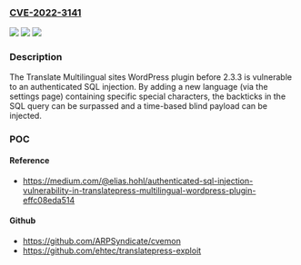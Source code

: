 ### [CVE-2022-3141](https://cve.mitre.org/cgi-bin/cvename.cgi?name=CVE-2022-3141)
![](https://img.shields.io/static/v1?label=Product&message=Translate%20Multilingual%20sites%20%E2%80%93%20TranslatePress&color=blue)
![](https://img.shields.io/static/v1?label=Version&message=n%2Fa&color=blue)
![](https://img.shields.io/static/v1?label=Vulnerability&message=CWE-89%20SQL%20Injection&color=brighgreen)

### Description

The Translate Multilingual sites WordPress plugin before 2.3.3 is vulnerable to an authenticated SQL injection. By adding a new language (via the settings page) containing specific special characters, the backticks in the SQL query can be surpassed and a time-based blind payload can be injected.

### POC

#### Reference
- https://medium.com/@elias.hohl/authenticated-sql-injection-vulnerability-in-translatepress-multilingual-wordpress-plugin-effc08eda514

#### Github
- https://github.com/ARPSyndicate/cvemon
- https://github.com/ehtec/translatepress-exploit

